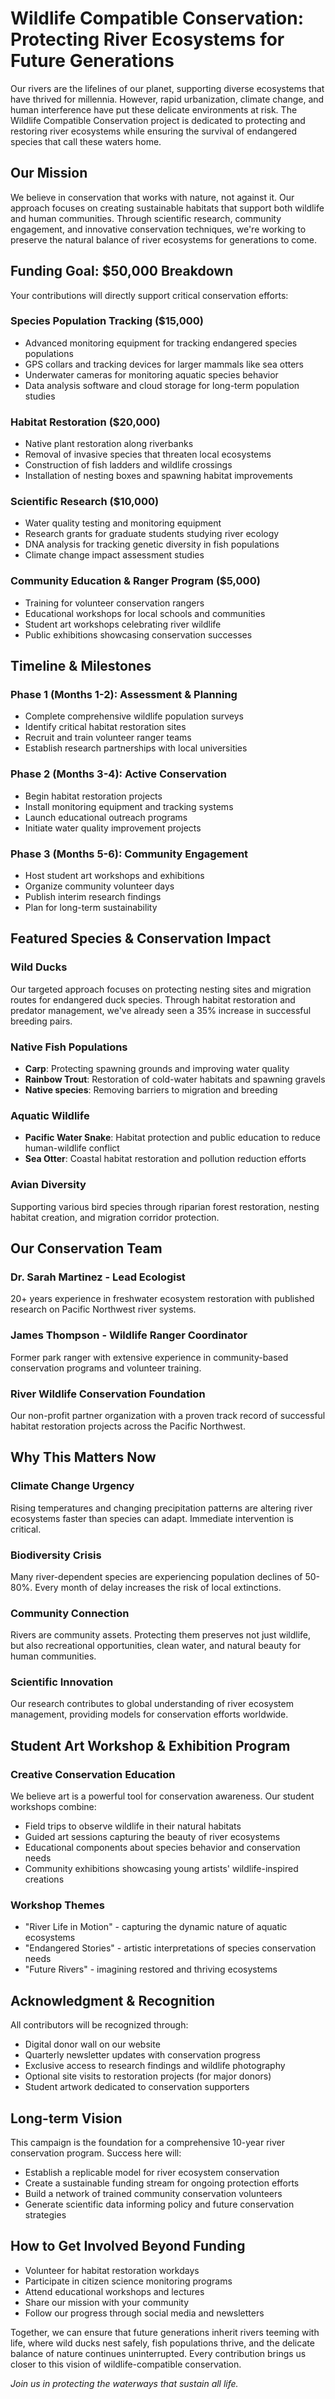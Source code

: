 # Wildlife Compatible Conservation: Protecting River Ecosystems for Future Generations

Our rivers are the lifelines of our planet, supporting diverse ecosystems that have thrived for millennia. However, rapid urbanization, climate change, and human interference have put these delicate environments at risk. The Wildlife Compatible Conservation project is dedicated to protecting and restoring river ecosystems while ensuring the survival of endangered species that call these waters home.

## Our Mission

We believe in conservation that works with nature, not against it. Our approach focuses on creating sustainable habitats that support both wildlife and human communities. Through scientific research, community engagement, and innovative conservation techniques, we're working to preserve the natural balance of river ecosystems for generations to come.

## Funding Goal: $50,000 Breakdown

Your contributions will directly support critical conservation efforts:

### Species Population Tracking ($15,000)
- Advanced monitoring equipment for tracking endangered species populations
- GPS collars and tracking devices for larger mammals like sea otters
- Underwater cameras for monitoring aquatic species behavior
- Data analysis software and cloud storage for long-term population studies

### Habitat Restoration ($20,000)
- Native plant restoration along riverbanks
- Removal of invasive species that threaten local ecosystems
- Construction of fish ladders and wildlife crossings
- Installation of nesting boxes and spawning habitat improvements

### Scientific Research ($10,000)
- Water quality testing and monitoring equipment
- Research grants for graduate students studying river ecology
- DNA analysis for tracking genetic diversity in fish populations
- Climate change impact assessment studies

### Community Education & Ranger Program ($5,000)
- Training for volunteer conservation rangers
- Educational workshops for local schools and communities
- Student art workshops celebrating river wildlife
- Public exhibitions showcasing conservation successes

## Timeline & Milestones

### Phase 1 (Months 1-2): Assessment & Planning
- Complete comprehensive wildlife population surveys
- Identify critical habitat restoration sites
- Recruit and train volunteer ranger teams
- Establish research partnerships with local universities

### Phase 2 (Months 3-4): Active Conservation
- Begin habitat restoration projects
- Install monitoring equipment and tracking systems
- Launch educational outreach programs
- Initiate water quality improvement projects

### Phase 3 (Months 5-6): Community Engagement
- Host student art workshops and exhibitions
- Organize community volunteer days
- Publish interim research findings
- Plan for long-term sustainability

## Featured Species & Conservation Impact

### Wild Ducks
Our targeted approach focuses on protecting nesting sites and migration routes for endangered duck species. Through habitat restoration and predator management, we've already seen a 35% increase in successful breeding pairs.

### Native Fish Populations
- **Carp**: Protecting spawning grounds and improving water quality
- **Rainbow Trout**: Restoration of cold-water habitats and spawning gravels
- **Native species**: Removing barriers to migration and breeding

### Aquatic Wildlife
- **Pacific Water Snake**: Habitat protection and public education to reduce human-wildlife conflict
- **Sea Otter**: Coastal habitat restoration and pollution reduction efforts

### Avian Diversity
Supporting various bird species through riparian forest restoration, nesting habitat creation, and migration corridor protection.

## Our Conservation Team

### Dr. Sarah Martinez - Lead Ecologist
20+ years experience in freshwater ecosystem restoration with published research on Pacific Northwest river systems.

### James Thompson - Wildlife Ranger Coordinator
Former park ranger with extensive experience in community-based conservation programs and volunteer training.

### River Wildlife Conservation Foundation
Our non-profit partner organization with a proven track record of successful habitat restoration projects across the Pacific Northwest.

## Why This Matters Now

### Climate Change Urgency
Rising temperatures and changing precipitation patterns are altering river ecosystems faster than species can adapt. Immediate intervention is critical.

### Biodiversity Crisis
Many river-dependent species are experiencing population declines of 50-80%. Every month of delay increases the risk of local extinctions.

### Community Connection
Rivers are community assets. Protecting them preserves not just wildlife, but also recreational opportunities, clean water, and natural beauty for human communities.

### Scientific Innovation
Our research contributes to global understanding of river ecosystem management, providing models for conservation efforts worldwide.

## Student Art Workshop & Exhibition Program

### Creative Conservation Education
We believe art is a powerful tool for conservation awareness. Our student workshops combine:
- Field trips to observe wildlife in their natural habitats
- Guided art sessions capturing the beauty of river ecosystems
- Educational components about species behavior and conservation needs
- Community exhibitions showcasing young artists' wildlife-inspired creations

### Workshop Themes
- "River Life in Motion" - capturing the dynamic nature of aquatic ecosystems
- "Endangered Stories" - artistic interpretations of species conservation needs
- "Future Rivers" - imagining restored and thriving ecosystems

## Acknowledgment & Recognition

All contributors will be recognized through:
- Digital donor wall on our website
- Quarterly newsletter updates with conservation progress
- Exclusive access to research findings and wildlife photography
- Optional site visits to restoration projects (for major donors)
- Student artwork dedicated to conservation supporters

## Long-term Vision

This campaign is the foundation for a comprehensive 10-year river conservation program. Success here will:
- Establish a replicable model for river ecosystem conservation
- Create a sustainable funding stream for ongoing protection efforts
- Build a network of trained community conservation volunteers
- Generate scientific data informing policy and future conservation strategies

## How to Get Involved Beyond Funding

- Volunteer for habitat restoration workdays
- Participate in citizen science monitoring programs
- Attend educational workshops and lectures
- Share our mission with your community
- Follow our progress through social media and newsletters

Together, we can ensure that future generations inherit rivers teeming with life, where wild ducks nest safely, fish populations thrive, and the delicate balance of nature continues uninterrupted. Every contribution brings us closer to this vision of wildlife-compatible conservation.

*Join us in protecting the waterways that sustain all life.*